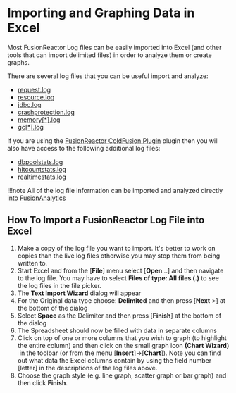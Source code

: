 # Importing and Graphing Data in Excel

Most FusionReactor Log files can be easily imported into Excel (and
other tools that can import delimited files) in order to analyze them or
create graphs.

There are several log files that you can be useful import and analyze:

-   [request.log](Files/Request-Log.md)
-   [resource.log](Files/Resource-Log.md)
-   [jdbc.log](Files/JDBC-Log.md)
-   [crashprotection.log](Files/Crash-Protection-Log.md)
-   [memory\[\*\].log](Memory-Logs.md)
-   [gc\[\*\].log](Files/Garbage-Collection-Logs.md)

If you are using the [FusionReactor ColdFusion Plugin](../Plugins/FusionReactor-ColdFusion-Plugin.md)
plugin then you will also have access to the following additional log files:

-   [dbpoolstats.log](../Plugins/FusionReactor-ColdFusion-Plugin.md#cf-stats)
-   [hitcountstats.log](../Plugins/FusionReactor-ColdFusion-Plugin.md#cf-hit-count)
-   [realtimestats.log](../Plugins/FusionReactor-ColdFusion-Plugin.md#cf-realtime)

!!!note
    All of the log file information can be imported and analyzed directly into
    [FusionAnalytics](http://www.fusion-analytics.com)

## How To Import a FusionReactor Log File into Excel


1.  Make a copy of the log file you want to import. It's better to work
    on copies than the live log files otherwise you may stop them from
    being written to.
2.  Start Excel and from the \[**File**\] menu select \[**Open**...\]
    and then navigate to the log file. You may have to select **Files of
    type: All files (.)** to see the log files in the file picker.
3.  The **Text Import Wizard** dialog will appear
4.  For the Original data type choose: **Delimited** and then press
    \[**Next** &gt;\] at the bottom of the dialog
5.  Select **Space** as the Delimiter and then press \[**Finish**\] at
    the bottom of the dialog
6.  The Spreadsheet should now be filled with data in separate columns
7.  Click on top of one or more columns that you wish to graph (to
    highlight the entire column) and then click on the small graph icon
    **(Chart Wizard)**  in the toolbar (or from the menu
    \[**Insert**\]-&gt;\[**Chart**\]). Note you can find out what data
    the Excel columns contain by using the field number \[letter\] in
    the descriptions of the log files above.
8.  Choose the graph style (e.g. line graph, scatter graph or bar graph)
    and then click **Finish**.  
